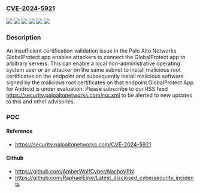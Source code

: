 ### [CVE-2024-5921](https://cve.mitre.org/cgi-bin/cvename.cgi?name=CVE-2024-5921)
![](https://img.shields.io/static/v1?label=Product&message=GlobalProtect%20App&color=blue)
![](https://img.shields.io/static/v1?label=Product&message=GlobalProtect%20UWP%20App&color=blue)
![](https://img.shields.io/static/v1?label=Product&message=GlobalProtect%20iOS%20App&color=blue)
![](https://img.shields.io/static/v1?label=Version&message=%3D%206.3.0%20&color=brighgreen)
![](https://img.shields.io/static/v1?label=Version&message=%3D%20All%20&color=brighgreen)
![](https://img.shields.io/static/v1?label=Vulnerability&message=CWE-295%20Improper%20Certificate%20Validation&color=brighgreen)

### Description

An insufficient certification validation issue in the Palo Alto Networks GlobalProtect app enables attackers to connect the GlobalProtect app to arbitrary servers. This can enable a local non-administrative operating system user or an attacker on the same subnet to install malicious root certificates on the endpoint and subsequently install malicious software signed by the malicious root certificates on that endpoint.GlobalProtect App for Android is under evaluation. Please subscribe to  our RSS feed https://security.paloaltonetworks.com/rss.xml  to be alerted to new updates to this and other advisories.

### POC

#### Reference
- https://security.paloaltonetworks.com/CVE-2024-5921

#### Github
- https://github.com/AmberWolfCyber/NachoVPN
- https://github.com/RaphaelEjike/Latest_disclosed_cybersecurity_incidents

